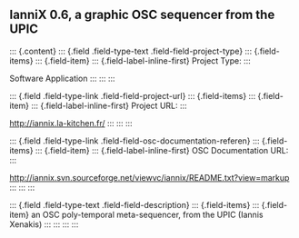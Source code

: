 ## IanniX 0.6, a graphic OSC sequencer from the UPIC

::: {.content}
::: {.field .field-type-text .field-field-project-type}
::: {.field-items}
::: {.field-item}
::: {.field-label-inline-first}
Project Type:
:::

Software Application
:::
:::
:::

::: {.field .field-type-link .field-field-project-url}
::: {.field-items}
::: {.field-item}
::: {.field-label-inline-first}
Project URL:
:::

<http://iannix.la-kitchen.fr/>
:::
:::
:::

::: {.field .field-type-link .field-field-osc-documentation-referen}
::: {.field-items}
::: {.field-item}
::: {.field-label-inline-first}
OSC Documentation URL:
:::

<http://iannix.svn.sourceforge.net/viewvc/iannix/README.txt?view=markup>
:::
:::
:::

::: {.field .field-type-text .field-field-description}
::: {.field-items}
::: {.field-item}
an OSC poly-temporal meta-sequencer, from the UPIC (Iannis Xenakis)
:::
:::
:::
:::
